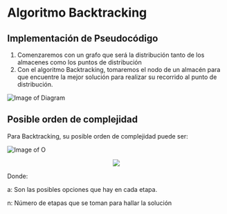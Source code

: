# Algoritmo Backtracking

## Implementación de Pseudocódigo

1. Comenzaremos con un grafo que será la distribución tanto de los almacenes como los puntos de distribución
2. Con el algoritmo Backtracking, tomaremos el nodo de un almacén para que encuentre la mejor solución para realizar su recorrido al punto de distribución.

![Image of Diagram](https://github.com/gianellacoronel2/ihc-front/blob/master/Imagen-OrdenComplejidad/Diagrama_Flujo.png)


## Posible orden de complejidad

Para Backtracking, su posible orden de complejidad puede ser:

![Image of O](https://github.com/gianellacoronel2/ihc-front/blob/master/Imagen-OrdenComplejidad/OrdenComplejidad.png)

<div style="text-align:center"><img src ="https://github.com/gianellacoronel2/ihc-front/blob/master/Imagen-OrdenComplejidad/OrdenComplejidad.png" /></div>

Donde:

a: Son las posibles opciones que hay en cada etapa.

n: Número de etapas que se toman para hallar la solución
